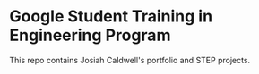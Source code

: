 # Google Student Training in Engineering Program

This repo contains Josiah Caldwell's portfolio and STEP projects.